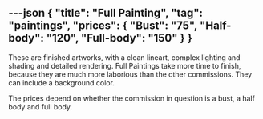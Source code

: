 ---json
{
"title": "Full Painting",
"tag": "paintings",
"prices": {
    "Bust": "75",
    "Half-body": "120",
    "Full-body": "150"
}
}
---

These are finished artworks, with a clean lineart, complex lighting and shading and detailed rendering. Full Paintings take more time to finish, because they are much more laborious than the other commissions. They can include a background color.

The prices depend on whether the commission in question is a bust, a half body and full body.
